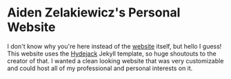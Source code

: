 # Aiden Zelakiewicz's Personal Website

I don't know why you're here instead of the [website] itself, but hello I guess!
This website uses the [Hydejack] Jekyll template, so huge shoutouts to the creator of that.
I wanted a clean looking website that was very customizable and could host all of my professional and personal interests on it.

[Hydejack]: https://github.com/hydecorp/hydejack
[website]: Shockblack.github.io